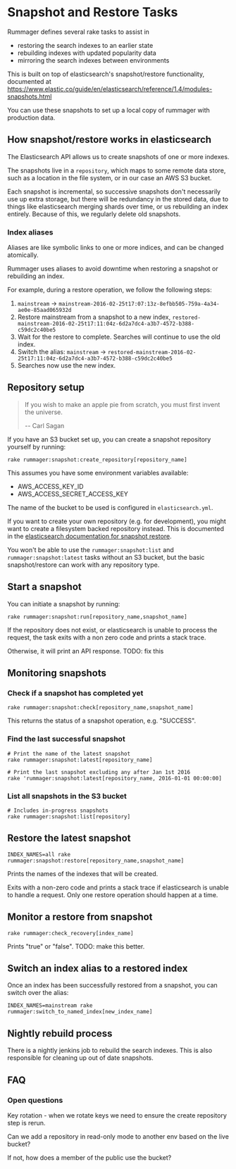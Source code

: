 # Snapshot and Restore Tasks

Rummager defines several rake tasks to assist in

  * restoring the search indexes to an earlier state
  * rebuilding indexes with updated popularity data
  * mirroring the search indexes between environments

This is built on top of elasticsearch's snapshot/restore functionality,
documented at <https://www.elastic.co/guide/en/elasticsearch/reference/1.4/modules-snapshots.html>

You can use these snapshots to set up a local copy of rummager with production
data.

## How snapshot/restore works in elasticsearch

The Elasticsearch API allows us to create snapshots of one or more
indexes.

The snapshots live in a `repository`, which maps to some remote data store,
such as a location in the file system, or in our case an AWS S3 bucket.

Each snapshot is incremental, so successive snapshots don't necessarily use
up extra storage, but there will be redundancy in the stored data, due to things
like elasticsearch merging shards over time, or us rebuilding an index entirely.
Because of this, we regularly delete old snapshots.

### Index aliases

Aliases are like symbolic links to one or more indices, and can be changed
atomically.

Rummager uses aliases to avoid downtime when restoring a snapshot or rebuilding
an index.

For example, during a restore operation, we follow the following steps:

1. `mainstream` -> `mainstream-2016-02-25t17:07:13z-8efbb505-759a-4a34-ae0e-85aad065932d`
2. Restore mainstream from a snapshot to a new index, `restored-mainstream-2016-02-25t17:11:04z-6d2a7dc4-a3b7-4572-b388-c59dc2c40be5`
3. Wait for the restore to complete. Searches will continue to use the old
index.
3. Switch the alias: `mainstream` -> `restored-mainstream-2016-02-25t17:11:04z-6d2a7dc4-a3b7-4572-b388-c59dc2c40be5`
4. Searches now use the new index.

## Repository setup

> If you wish to make an apple pie from scratch, you must first invent the universe.
>
> -- Carl Sagan

If you have an S3 bucket set up, you can create a snapshot repository yourself
by running:

```
rake rummager:snapshot:create_repository[repository_name]
```

This assumes you have some environment variables available:

- AWS_ACCESS_KEY_ID
- AWS_ACCESS_SECRET_ACCESS_KEY

The name of the bucket to be used is configured in `elasticsearch.yml`.

If you want to create your own repository (e.g. for development), you might
want to create a filesystem backed repository instead. This is documented in
the [elasticsearch documentation for snapshot restore](https://www.elastic.co/guide/en/elasticsearch/reference/1.4/modules-snapshots.html).

You won't be able to use the `rummager:snapshot:list` and `rummager:snapshot:latest`
tasks without an S3 bucket, but the basic snapshot/restore can work with any
repository type.

## Start a snapshot
You can initiate a snapshot by running:

```shell
rake rummager:snapshot:run[repository_name,snapshot_name]
```

If the repository does not exist, or elasticsearch is unable to process the
request, the task exits with a non zero code and prints a stack trace.

Otherwise, it will print an API response. TODO: fix this


## Monitoring snapshots
### Check if a snapshot has completed yet
```shell
rake rummager:snapshot:check[repository_name,snapshot_name]
```
This returns the status of a snapshot operation, e.g. "SUCCESS".

### Find the last successful snapshot
```shell
# Print the name of the latest snapshot
rake rummager:snapshot:latest[repository_name]

# Print the last snapshot excluding any after Jan 1st 2016
rake 'rummager:snapshot:latest[repository_name, 2016-01-01 00:00:00]
```

### List all snapshots in the S3 bucket
```shell
# Includes in-progress snapshots
rake rummager:snapshot:list[repository]
```

## Restore the latest snapshot
```shell
INDEX_NAMES=all rake rummager:snapshot:restore[repository_name,snapshot_name]
```
Prints the names of the indexes that will be created.

Exits with a non-zero code and prints a stack trace if elasticsearch is
unable to handle a request. Only one restore operation should happen at a time.

## Monitor a restore from snapshot
```shell
rake rummager:check_recovery[index_name]
```
Prints "true" or "false". TODO: make this better.

## Switch an index alias to a restored index

Once an index has been successfully restored from a snapshot, you can switch
over the alias:
```shell
INDEX_NAMES=mainstream rake rummager:switch_to_named_index[new_index_name]
```

## Nightly rebuild process

There is a nightly jenkins job to rebuild the search indexes. This is also
responsible for cleaning up out of date snapshots.

## FAQ
### Open questions
Key rotation - when we rotate keys we need to ensure the create repository step is rerun.

Can we add a repository in read-only mode to another env based on the live bucket?

If not, how does a member of the public use the bucket?
